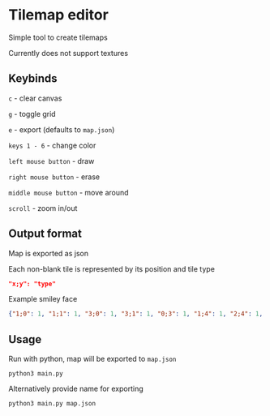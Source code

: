 # Tilemap editor

Simple tool to create tilemaps

Currently does not support textures

## Keybinds

`c` - clear canvas

`g` - toggle grid

`e` - export (defaults to `map.json`)

`keys 1 - 6` - change color

`left mouse button` - draw

`right mouse button` - erase

`middle mouse button` - move around

`scroll` - zoom in/out

## Output format

Map is exported as json

Each non-blank tile is represented by its position and tile type

```json
"x;y": "type"
```

Example smiley face

```json
{"1;0": 1, "1;1": 1, "3;0": 1, "3;1": 1, "0;3": 1, "1;4": 1, "2;4": 1, "3;4": 1, "4;3": 1}
```

## Usage

Run with python, map will be exported to `map.json`

`python3 main.py`

Alternatively provide name for exporting

`python3 main.py map.json`

